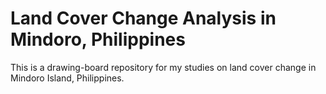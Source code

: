 # Land Cover Change Analysis in Mindoro, Philippines
This is a drawing-board repository for my studies on land cover change in Mindoro Island, Philippines.
